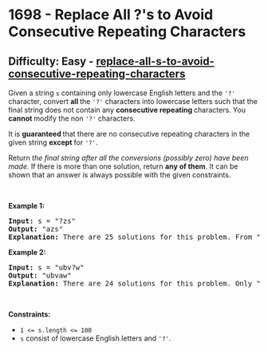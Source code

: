 <h1>1698 - Replace All ?'s to Avoid Consecutive Repeating Characters</h1><h2>Difficulty: Easy - <a href="https://leetcode.com/problems/replace-all-s-to-avoid-consecutive-repeating-characters/">replace-all-s-to-avoid-consecutive-repeating-characters</a></h2><p>Given a string <code>s</code> containing only lowercase English letters and the <code>&#39;?&#39;</code> character, convert <strong>all </strong>the <code>&#39;?&#39;</code> characters into lowercase letters such that the final string does not contain any <strong>consecutive repeating </strong>characters. You <strong>cannot </strong>modify the non <code>&#39;?&#39;</code> characters.</p>

<p>It is <strong>guaranteed </strong>that there are no consecutive repeating characters in the given string <strong>except </strong>for <code>&#39;?&#39;</code>.</p>

<p>Return <em>the final string after all the conversions (possibly zero) have been made</em>. If there is more than one solution, return <strong>any of them</strong>. It can be shown that an answer is always possible with the given constraints.</p>

<p>&nbsp;</p>
<p><strong class="example">Example 1:</strong></p>

<pre>
<strong>Input:</strong> s = &quot;?zs&quot;
<strong>Output:</strong> &quot;azs&quot;
<strong>Explanation:</strong> There are 25 solutions for this problem. From &quot;azs&quot; to &quot;yzs&quot;, all are valid. Only &quot;z&quot; is an invalid modification as the string will consist of consecutive repeating characters in &quot;zzs&quot;.
</pre>

<p><strong class="example">Example 2:</strong></p>

<pre>
<strong>Input:</strong> s = &quot;ubv?w&quot;
<strong>Output:</strong> &quot;ubvaw&quot;
<strong>Explanation:</strong> There are 24 solutions for this problem. Only &quot;v&quot; and &quot;w&quot; are invalid modifications as the strings will consist of consecutive repeating characters in &quot;ubvvw&quot; and &quot;ubvww&quot;.
</pre>

<p>&nbsp;</p>
<p><strong>Constraints:</strong></p>

<ul>
	<li><code>1 &lt;= s.length &lt;= 100</code></li>
	<li><code>s</code> consist of lowercase English letters and <code>&#39;?&#39;</code>.</li>
</ul>
